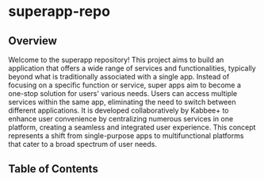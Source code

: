 # superapp-repo
## Overview

Welcome to the superapp repository! This project aims to build an application that offers a wide range of services and functionalities, typically beyond what is traditionally associated with a single app. Instead of focusing on a specific function or service, super apps aim to become a one-stop solution for users' various needs. Users can access multiple services within the same app, eliminating the need to switch between different applications. It is developed collaboratively by Kabbee+ to  enhance user convenience by centralizing numerous services in one platform, creating a seamless and integrated user experience. This concept represents a shift from single-purpose apps to multifunctional platforms that cater to a broad spectrum of user needs.

## Table of Contents
